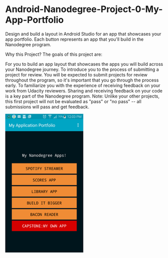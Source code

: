 # Android-Nanodegree-Project-0-My-App-Portfolio
Design and build a layout in Android Studio for an app that showcases your app portfolio. Each button represents an app that you'll build in the Nanodegree program.

Why this Project?
The goals of this project are:

For you to build an app layout that showcases the apps you will build across your Nanodegree journey.
To introduce you to the process of submitting a project for review. You will be expected to submit projects for review throughout the program, so it's important that you go through the process early.
To familiarize you with the experience of receiving feedback on your work from Udacity reviewers. Sharing and receiving feedback on your code is a key part of the Nanodegree program.
Note: Unlike your other projects, this first project will not be evaluated as "pass" or "no pass" -- all submissions will pass and get feedback.
 

<img src="https://github.com/padlanau/Android-Nanodegree-Project-0-My-App-Portfolio/blob/master/images/device-2016-10-16-110610.png" width="248">
